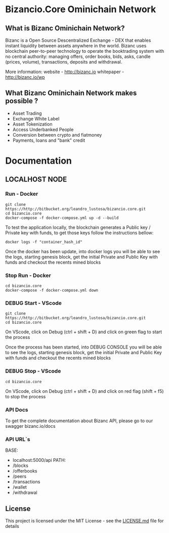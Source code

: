 

# Bizancio.Core Ominichain Network

## What is Bizanc Ominichain Network?
Bizanc is a Open Source Descentralized Exchange - DEX that enables instant liquidity between assets anywhere in the world.
Bizanc uses blockchain peer-to-peer technology to operate the booktrading system with no central authority: managing offers, order books, bids, asks, candle (prices, volume), transactions, deposits and withdrawal.

More information: 
website - http://bizanc.io
whitepaper - http://bizanc.io/wp

## What Bizanc Ominichain Network makes possible ?
- Asset Trading
- Exchange White Label
- Asset Tokenization
- Access Underbanked People
- Conversion between crypto and fiatmoney
- Payments, loans and "bank" credit

# Documentation

## LOCALHOST NODE

### Run - Docker

```
git clone https://http://bitbucket.org/leandro_lustosa/bizancio.core.git
cd bizancio.core
docker-compose -f docker-compose.yml up -d --build
```
To test the application locally, the blockchain generates a Public key / Private key with funds, to get those keys follow the instructions bellow: 

``` 
docker logs -f "container_hash_id"
```

Once the docker has been update, into docker logs you will be able to see the logs, starting genesis block, get the initial Private and Public Key with funds and checkout the recents mined blocks

### Stop Run - Docker
```
cd bizancio.core
docker-compose -f docker-compose.yml down
```
### DEBUG Start - VScode

```
git clone https://http://bitbucket.org/leandro_lustosa/bizancio.core.git
cd bizancio.core
```
On VScode, click on Debug (ctrl + shift + D) and click on green flag to start the process

Once the process has been started, into DEBUG CONSOLE you will be able to see the logs, starting genesis block, get the initial Private and Public Key with funds and checkout the recents mined blocks

### DEBUG Stop - VScode
```
cd bizancio.core
```
On VScode, click on Debug (ctrl + shift + D) and click on red flag (shift + f5) to stop the process

### API Docs

To get the complete documentation about Bizanc API, please go to our swagger
bizanc.io/docs

### API URL`s
BASE: 
- localhost:5000/api
PATH:
- /blocks
- /offerbooks
- /peers
- /transactions
- /wallet
- /withdrawal

## License

This project is licensed under the MIT License - see the [LICENSE.md](LICENSE.md) file for details
